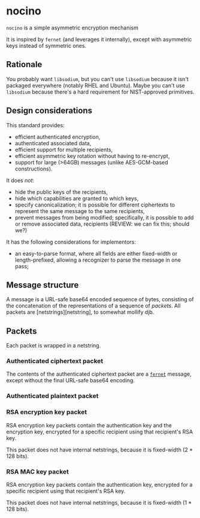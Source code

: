 # nocino

`nocino` is a simple asymmetric encryption mechanism

It is inspired by `fernet` (and leverages it internally), except with
asymmetric keys instead of symmetric ones.

## Rationale

You probably want `libsodium`, but you can't use `libsodium` because
it isn't packaged everywhere (notably RHEL and Ubuntu). Maybe you
can't use `libsodium` because there's a hard requirement for
NIST-approved primitives.

## Design considerations

This standard provides:

* efficient authenticated encryption,
* authenticated associated data,
* efficient support for multiple recipients,
* efficient asymmetric key rotation without having to re-encrypt,
* support for large (>64GB) messages (unlike AES-GCM-based
  constructions).

It does *not*:

* hide the public keys of the recipients,
* hide which capabilities are granted to which keys,
* specify canonicalization; it is possible for different ciphertexts
to represent the same message to the same recipients,
* prevent messages from being modified; specifically, it is possible
  to add or remove associated data, recipients (REVIEW: we can fix
  this; should we?)

It has the following considerations for implementors:

* an easy-to-parse format, where all fields are either fixed-width or
  length-prefixed, allowing a recognizer to parse the message in one
  pass;

## Message structure

A message is a URL-safe base64 encoded sequence of bytes, consisting
of the concatenation of the representations of a sequence of
*packets*. All packets are [netstrings][netstring], to somewhat
mollify djb.

## Packets

Each packet is wrapped in a netstring.

### Authenticated ciphertext packet

The contents of the authenticated ciphertext packet are a
[`fernet`][fernet] message, except without the final URL-safe base64
encoding.

### Authenticated plaintext packet


### RSA encryption key packet

RSA encryption key packets contain the authentication key and the
encryption key, encrypted for a specific recipient using that
recipient's RSA key.

This packet does not have internal netstrings, because it is
fixed-width (2 * 128 bits).

### RSA MAC key packet

RSA encryption key packets contain the authentication key, encrypted
for a specific recipient using that recipient's RSA key.

This packet does not have internal netstrings, because it is
fixed-width (1 * 128 bits).

[fernet]: https://github.com/fernet/spec/
